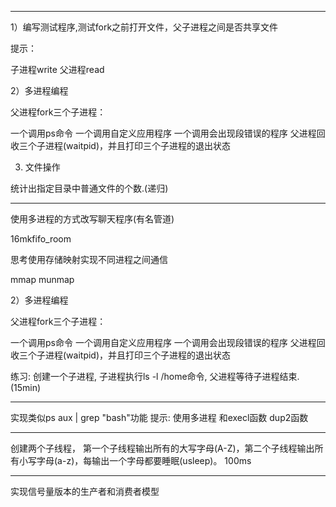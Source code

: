 


-------------------------
1）编写测试程序,测试fork之前打开文件，父子进程之间是否共享文件

提示：

子进程write
父进程read

2）多进程编程

父进程fork三个子进程：

一个调用ps命令
一个调用自定义应用程序
一个调用会出现段错误的程序
父进程回收三个子进程(waitpid)，并且打印三个子进程的退出状态

3) 文件操作

统计出指定目录中普通文件的个数.(递归)

-------------------------
使用多进程的方式改写聊天程序(有名管道)

16mkfifo_room

思考使用存储映射实现不同进程之间通信

mmap munmap

 

2）多进程编程

父进程fork三个子进程：

一个调用ps命令
一个调用自定义应用程序
一个调用会出现段错误的程序
父进程回收三个子进程(waitpid)，并且打印三个子进程的退出状态

 练习:
创建一个子进程, 子进程执行ls -l /home命令, 父进程等待子进程结束.(15min)

-------------------------
实现类似ps aux | grep "bash"功能
提示: 使用多进程 和execl函数 dup2函数

-------------------------
创建两个子线程， 第一个子线程输出所有的大写字母(A-Z)，第二个子线程输出所有小写字母(a-z)，每输出一个字母都要睡眠(usleep)。 100ms

-------------------------
实现信号量版本的生产者和消费者模型